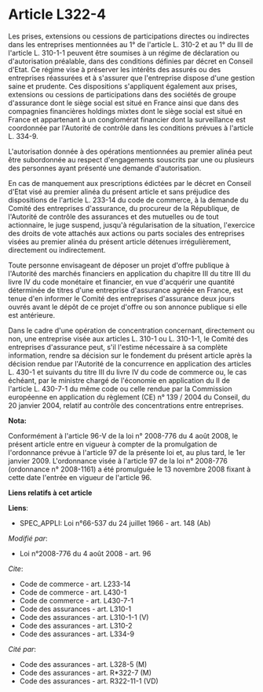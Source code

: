 # Article L322-4

Les prises, extensions ou cessions de participations directes ou indirectes dans les entreprises mentionnées au 1° de
l'article L. 310-2 et au 1° du III de l'article L. 310-1-1 peuvent être soumises à un régime de déclaration ou d'autorisation
préalable, dans des conditions définies par décret en Conseil d'Etat. Ce régime vise à préserver les intérêts des assurés ou
des entreprises réassurées et à s'assurer que l'entreprise dispose d'une gestion saine et prudente. Ces dispositions
s'appliquent également aux prises, extensions ou cessions de participations dans des sociétés de groupe d'assurance dont le
siège social est situé en France ainsi que dans des compagnies financières holdings mixtes dont le siège social est situé en
France et appartenant à un conglomérat financier dont la surveillance est coordonnée par l'Autorité de contrôle dans les
conditions prévues à l'article L. 334-9.

L'autorisation donnée à des opérations mentionnées au premier alinéa peut être subordonnée au respect d'engagements souscrits
par une ou plusieurs des personnes ayant présenté une demande d'autorisation. 

En cas de manquement aux prescriptions édictées par le décret en Conseil d'Etat visé au premier alinéa du présent article et
sans préjudice des dispositions de l'article L. 233-14 du code de commerce, à la demande du Comité des entreprises
d'assurance, du procureur de la République, de l'Autorité de contrôle des assurances et des mutuelles ou de tout actionnaire,
le juge suspend, jusqu'à régularisation de la situation, l'exercice des droits de vote attachés aux actions ou parts sociales
des entreprises visées au premier alinéa du présent article détenues irrégulièrement, directement ou indirectement. 

Toute personne envisageant de déposer un projet d'offre publique à l'Autorité des marchés financiers en application du
chapitre III du titre III du livre IV du code monétaire et financier, en vue d'acquérir une quantité déterminée de titres
d'une entreprise d'assurance agréée en France, est tenue d'en informer le Comité des entreprises d'assurance deux jours
ouvrés avant le dépôt de ce projet d'offre ou son annonce publique si elle est antérieure. 

Dans le cadre d'une opération de concentration concernant, directement ou non, une entreprise visée aux articles L. 310-1 ou
L. 310-1-1, le Comité des entreprises d'assurance peut, s'il l'estime nécessaire à sa complète information, rendre sa
décision sur le fondement du présent article après la décision rendue par l'Autorité de la concurrence en application des
articles L. 430-1 et suivants du titre III du livre IV du code de commerce ou, le cas échéant, par le ministre chargé de
l'économie en application du II de l'article L. 430-7-1 du même code ou celle rendue par la Commission européenne en
application du règlement (CE) n° 139 / 2004 du Conseil, du 20 janvier 2004, relatif au contrôle des concentrations entre
entreprises.

**Nota:**

Conformément à l'article 96-V de la loi n° 2008-776 du 4 août 2008, le présent article entre en vigueur à compter de la
promulgation de l'ordonnance prévue à l'article 97 de la présente loi et, au plus tard, le 1er janvier 2009. L'ordonnance
visée à l'article 97 de la loi n° 2008-776 (ordonnance n° 2008-1161) a été promulguée le 13 novembre 2008 fixant à cette date
l'entrée en vigueur de l'article 96.

**Liens relatifs à cet article**

**Liens**:

  - SPEC_APPLI: Loi n°66-537 du 24 juillet 1966 - art. 148 (Ab)

_Modifié par_:

  - Loi n°2008-776 du 4 août 2008 - art. 96

_Cite_:

  - Code de commerce - art. L233-14
  - Code de commerce - art. L430-1
  - Code de commerce - art. L430-7-1
  - Code des assurances - art. L310-1
  - Code des assurances - art. L310-1-1 (V)
  - Code des assurances - art. L310-2
  - Code des assurances - art. L334-9

_Cité par_:

  - Code des assurances - art. L328-5 (M)
  - Code des assurances - art. R*322-7 (M)
  - Code des assurances - art. R322-11-1 (VD)
